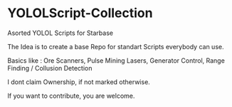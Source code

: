 # YOLOLScript-Collection
Asorted YOLOL Scripts for Starbase

The Idea is to create a base Repo for standart Scripts everybody can use. 

Basics like : Ore Scanners, Pulse Mining Lasers, Generator Control, Range Finding / Collusion Detection

I dont claim Ownership, if not marked otherwise. 

If you want to contribute, you are welcome. 
